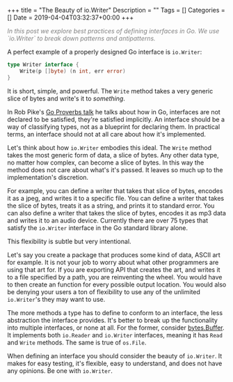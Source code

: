 +++
title = "The Beauty of io.Writer"
Description = ""
Tags = []
Categories = []
Date = 2019-04-04T03:32:37+00:00
+++

<span style="color:grey;font-style: italic;font-size: 14px">
In this post we explore best practices of defining interfaces in Go. We use `io.Writer` to break down patterns and antipatterns.
</span>

A perfect example of a properly designed Go interface is `io.Writer`:

```go
type Writer interface {
    Write(p []byte) (n int, err error)
}
```

It is short, simple, and powerful. The `Write` method takes a very generic slice of bytes and write's it to <i>something</i>.

In Rob Pike's [Go Proverbs talk](https://youtu.be/PAAkCSZUG1c?t=317) he talks about how in Go, interfaces are not declared to be satisfied, they're satisfied implicitly. An interface should be a way of classifying types, not as a blueprint for declaring them. In practical terms, an interface should not at all care about how it's  implemented.

Let's think about how `io.Writer` embodies this ideal. The `Write` method takes the most generic form of data, a slice of bytes. Any other data type, no matter how complex, can become a slice of bytes. In this way the method does not care about what's it's passed. It leaves so much up to the implementation's discretion. 

For example, you can define a writer that takes that slice of bytes, encodes it as a jpeg, and writes it to a specific file. You can define a writer that takes the slice of bytes, treats it as a string, and prints it to standard error. You can also define a writer that takes the slice of bytes, encodes it as mp3 data and writes it to an audio device. Currently there are over 75 types that satisfy the `io.Writer` interface in the Go standard library alone. 

This flexibility is subtle but very intentional.

Let's say you create a package that produces some kind of data, ASCII art for example. It is not your job to worry about what other programmers are using that art for. If you are exporting API that creates the art, and writes it to a file specified by a path, you are reinventing the wheel. You would have to then create an function for every possible output location. You would also be denying your users a ton of flexibility to use any of the unlimited `io.Writer`'s they may want to use. 

<script src="https://gist.github.com/grantseltzer/6180cb497c183db219303223252aadff.js"></script>

The more methods a type has to define to conform to an interface, the less abstraction the interface provides. It's better to break up the functionality into multiple interfaces, or none at all. For the former, consider [bytes.Buffer](https://golang.org/pkg/bytes/#Buffer). It implements both `io.Reader` and `io.Writer` interfaces, meaning it has `Read` and `Write` methods. The same is true of `os.File`. 

When defining an interface you should consider the beauty of `io.Writer`. It makes for easy testing, it's flexible, easy to understand, and does not have any opinions. Be one with `io.Writer`. 